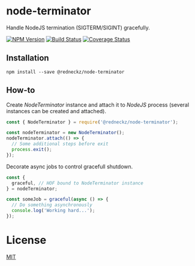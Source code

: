 # node-terminator

Handle NodeJS termination (SIGTERM/SIGINT) gracefully.

[![NPM Version][npm-image]][npm-url]
[![Build Status][travis-image]][travis-url]
[![Coverage Status][coveralls-image]][coveralls-url]

## Installation

```shell
npm install --save @redneckz/node-terminator
```

## How-to

Create *NodeTerminator* instance and attach it to *NodeJS* process (several instances can be created and attached).

```javascript
const { NodeTerminator } = require('@redneckz/node-terminator');

const nodeTerminator = new NodeTerminator();
nodeTerminator.attach(() => {
  // Some additional steps before exit
  process.exit();
});
```

Decorate async jobs to control gracefull shutdown.

```javascript
const {
  graceful, // HOF bound to NodeTerminator instance
} = nodeTerminator;

const someJob = graceful(async () => {
  // Do something asynchronously
  console.log('Working hard...');
});
```

# License

[MIT](http://vjpr.mit-license.org)

[npm-image]: https://badge.fury.io/js/%40redneckz%2Fnode-terminator.svg
[npm-url]: https://www.npmjs.com/package/%40redneckz%2Fnode-terminator
[travis-image]: https://travis-ci.org/redneckz/node-terminator.svg?branch=master
[travis-url]: https://travis-ci.org/redneckz/node-terminator
[coveralls-image]: https://coveralls.io/repos/github/redneckz/node-terminator/badge.svg?branch=master
[coveralls-url]: https://coveralls.io/github/redneckz/node-terminator?branch=master
